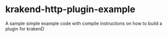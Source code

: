 # krakend-http-plugin-example
A sample simple example code with compile instructions on how to build a plugin for krakenD
